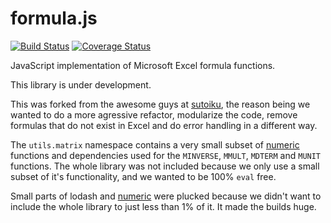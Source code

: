 formula.js
==========

[![Build Status](https://travis-ci.org/CrowdProcess/formula.js.svg?branch=master)](https://travis-ci.org/CrowdProcess/formula.js)  [![Coverage Status](https://coveralls.io/repos/CrowdProcess/formula.js/badge.png?branch=master)](https://coveralls.io/r/CrowdProcess/formula.js?branch=master)

JavaScript implementation of Microsoft Excel formula functions.

This library is under development.

This was forked from the awesome guys at [sutoiku](https://github.com/sutoiku/formula.js/), the reason being we wanted to do a more agressive refactor, modularize the code, remove formulas that do not exist in Excel and do error handling in a different way.

The `utils.matrix` namespace contains a very small subset of [numeric](https://github.com/sloisel/numeric) functions and dependencies used for the `MINVERSE`, `MMULT`, `MDTERM` and `MUNIT` functions. The whole library was not included because we only use a small subset of it's functionality, and we wanted to be 100% `eval` free.

Small parts of lodash and [numeric](https://github.com/sloisel/numeric) were plucked because we didn't want to include the whole library to just less than 1% of it. It made the builds huge.